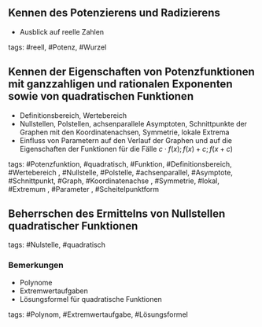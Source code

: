 ## Kennen des Potenzierens und Radizierens
- Ausblick auf reelle Zahlen

tags: #reell, #Potenz, #Wurzel

## Kennen der Eigenschaften von Potenzfunktionen mit ganzzahligen und rationalen Exponenten sowie von quadratischen Funktionen
- Definitionsbereich, Wertebereich
- Nullstellen, Polstellen, achsenparallele Asymptoten, Schnittpunkte der Graphen mit den Koordinatenachsen, Symmetrie, lokale Extrema
- Einfluss von Parametern auf den Verlauf der Graphen und auf die Eigenschaften der Funktionen für die Fälle $c\cdot f(x); f(x)+c; f(x+c)$ 

tags: #Potenzfunktion, #quadratisch, #Funktion, #Definitionsbereich, #Wertebereich , #Nullstelle, #Polstelle, #achsenparallel, #Asymptote, #Schnittpunkt, #Graph, #Koordinatenachse , #Symmetrie, #lokal, #Extremum , #Parameter , #Scheitelpunktform

## Beherrschen des Ermittelns von Nullstellen quadratischer Funktionen

tags: #Nulstelle, #quadratisch 

### Bemerkungen
- Polynome
- Extremwertaufgaben
- Lösungsformel für quadratische Funktionen

tags: #Polynom, #Extremwertaufgabe, #Lösungsformel
